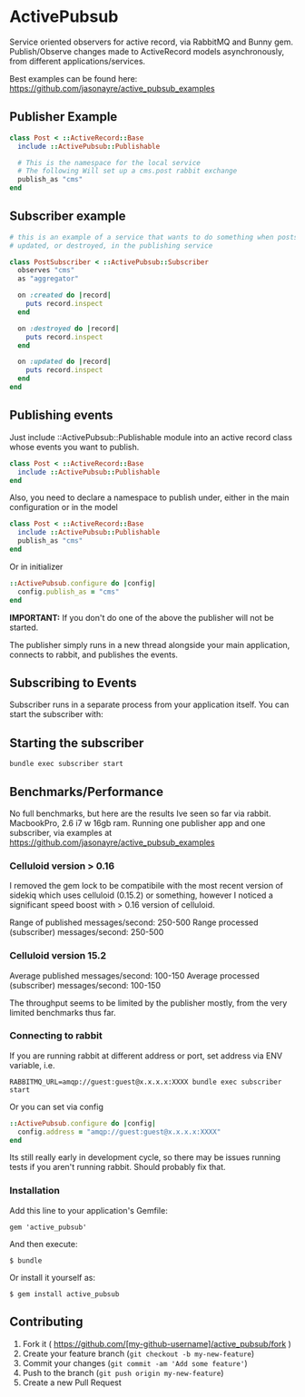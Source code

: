# ActivePubsub

Service oriented observers for active record, via RabbitMQ and Bunny gem. Publish/Observe changes made to ActiveRecord models asynchronously, from different applications/services.

Best examples can be found here:
https://github.com/jasonayre/active_pubsub_examples

## Publisher Example
``` ruby
class Post < ::ActiveRecord::Base
  include ::ActivePubsub::Publishable

  # This is the namespace for the local service
  # The following Will set up a cms.post rabbit exchange
  publish_as "cms"
end
```

## Subscriber example
``` ruby
# this is an example of a service that wants to do something when posts are created,
# updated, or destroyed, in the publishing service

class PostSubscriber < ::ActivePubsub::Subscriber
  observes "cms"
  as "aggregator"

  on :created do |record|
    puts record.inspect
  end

  on :destroyed do |record|
    puts record.inspect
  end

  on :updated do |record|
    puts record.inspect
  end
end
```

## Publishing events

Just include ::ActivePubsub::Publishable module into an active record class whose events you want to publish.

``` ruby
class Post < ::ActiveRecord::Base
  include ::ActivePubsub::Publishable
end
```

Also, you need to declare a namespace to publish under, either in the main configuration or in the model

``` ruby
class Post < ::ActiveRecord::Base
  include ::ActivePubsub::Publishable
  publish_as "cms"
end
```

Or in initializer

``` ruby
::ActivePubsub.configure do |config|
  config.publish_as = "cms"
end
```

**IMPORTANT:** If you don't do one of the above the publisher will not be started.

The publisher simply runs in a new thread alongside your main application, connects to rabbit, and publishes the events.

## Subscribing to Events

Subscriber runs in a separate process from your application itself. You can start the subscriber with:

## Starting the subscriber

```
bundle exec subscriber start
```

## Benchmarks/Performance

No full benchmarks, but here are the results Ive seen so far via rabbit. MacbookPro, 2.6 i7 w 16gb ram. Running one publisher app and one subscriber, via examples at https://github.com/jasonayre/active_pubsub_examples

### Celluloid version > 0.16

I removed the gem lock to be compatibile with the most recent version of sidekiq which uses celluloid (0.15.2) or something, however I noticed a significant speed boost with > 0.16 version of celluloid.

Range of published messages/second: 250-500
Range processed (subscriber) messages/second: 250-500

### Celluloid version 15.2

Average published messages/second: 100-150
Average processed (subscriber) messages/second: 100-150

The throughput seems to be limited by the publisher mostly, from the very limited benchmarks thus far.

### Connecting to rabbit

If you are running rabbit at different address or port, set address via ENV variable, i.e.

```
RABBITMQ_URL=amqp://guest:guest@x.x.x.x:XXXX bundle exec subscriber start
```

Or you can set via config

``` ruby
::ActivePubsub.configure do |config|
  config.address = "amqp://guest:guest@x.x.x.x:XXXX"
end
```

Its still really early in development cycle, so there may be issues running tests if you aren't running rabbit. Should probably fix that.

### Installation

Add this line to your application's Gemfile:

    gem 'active_pubsub'

And then execute:

    $ bundle

Or install it yourself as:

    $ gem install active_pubsub



## Contributing

1. Fork it ( https://github.com/[my-github-username]/active_pubsub/fork )
2. Create your feature branch (`git checkout -b my-new-feature`)
3. Commit your changes (`git commit -am 'Add some feature'`)
4. Push to the branch (`git push origin my-new-feature`)
5. Create a new Pull Request

